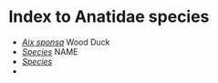 # Index to Anatidae species
* [*Aix sponsa*](/birding/orders/anseriformes/anatidae/aix_sponsa_wodu.md) Wood Duck
* [*Species*](/birding/orders/anseriformes/anatidae/BIRD.md) NAME
* [*Species*](/birding/orders/anseriformes/anatidae/BIRD.md)
* 
